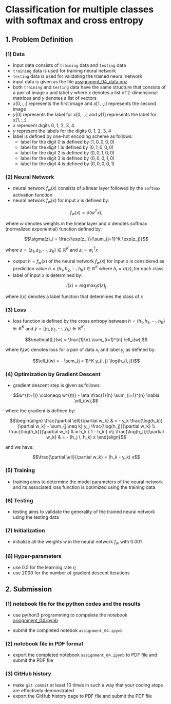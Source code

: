# Classification for multiple classes with softmax and cross entropy

## 1. Problem Definition

### (1) Data

- input data consists of `training` data and `testing` data
- `training` data is used for training neural network
- `testing` data is used for validating the trained neural network
- input data is given as the file [assignment_04_data.npz](https://gitlab.com/cau-class/neural-network/2021-2/assignment/-/blob/main/04/assignment_04_data.npz)
- both `training` and `testing` data have the same structure that consists of a pair of image $`x`$ and label $`y`$ where $`x`$ denotes a list of 2-dimensional matrices and $`y`$ denotes a list of vectors
- $`x[0, :, :]`$ represents the first image and $`x[1, :, :]`$ represents the second image
- $`y[0]`$ represents the label for $`x[0, :, :]`$ and $`y[1]`$ represents the label for $`x[1, :, :]`$
- $`x`$ represent digits 0, 1, 2, 3, 4
- $`y`$ represent the labels for the digits 0, 1, 2, 3, 4
- label is defined by one-hot encoding scheme as follows:
  - label for the digit 0 is defined by $`(1, 0, 0, 0, 0)`$
  - label for the digit 1 is defined by $`(0, 1, 0, 0, 0)`$
  - label for the digit 2 is defined by $`(0, 0, 1, 0, 0)`$
  - label for the digit 3 is defined by $`(0, 0, 0, 1, 0)`$
  - label for the digit 4 is defined by $`(0, 0, 0, 0, 1)`$

### (2) Neural Network

- neural network $`f_w(x)`$ consists of a linear layer followed by the `softmax` activation function 
- neural network $`f_w(x)`$ for input $`x`$ is defined by:
```math
f_w(x) = \sigma( w^T x ),
```
where $`w`$ denotes weights in the linear layer and $`\sigma`$ denotes softmax (normalized exponential) function defined by:
```math
\sigma(z)_i = \frac{\exp(z_i)}{\sum_{j=1}^K \exp(z_j)}
```
where $`z = (z_1, z_2, \cdots, z_K) \in \mathbb{R}^K`$ and $`z_i = w_i^T x`$
- output $`h = f_w(x)`$ of the neural network $`f_w(x)`$ for input $`x`$ is considered as prediction value $`h = (h_1, h_2, \cdots, h_K) \in \mathbb{R}^K`$ where $`h_i = \sigma(z)_i`$ for each class
- label of input $`x`$ is determined by:
```math
l(x) = \arg\max_j \sigma(z)_j
```
where $`l(x)`$ denotes a label function that determines the class of $`x`$

### (3) Loss

- loss function is defined by the cross entropy between $`h = (h_1, h_2, \cdots, h_K) \in \mathbb{R}^K`$ and $`y = (y_1, y_2, \cdots, y_K) \in \mathbb{R}^K`$:
```math
\mathcal{L}(w) = \frac{1}{n} \sum_{i=1}^{n} \ell_i(w),
```
where $`\ell_i(w)`$ denotes loss for a pair of data $`x_i`$ and label $`y_i`$ as defined by:
```math
\ell_i(w) = - \sum_{j = 1}^K y_{i, j} \log(h_{i, j})
```

### (4) Optimization by Gradient Descent

- gradient descent step is given as follows:
```math
w^{(t+1)} \coloneqq w^{(t)} - \eta \frac{1}{n} \sum_{i=1}^{n} \nabla \ell_i(w),
```
where the gradient is defined by:
```math
\begin{align}
\frac{\partial \ell}{\partial w_k} & = - y_k \frac{\log(h_k)}{\partial w_k} - \sum_{j \neq k} y_j \frac{\log(h_j)}{\partial w_k} \\
\frac{\log(h_k)}{\partial w_k} & =  h_k ( 1 - h_k ) x\\
\frac{\log(h_j)}{\partial w_k}  & = - (h_j \, h_k) x
\end{align}
```
and we have:
```math
\frac{\partial \ell}{\partial w_k} = (h_k - y_k) x
```

### (5) Training

- training aims to determine the model parameters of the neural network and its associated loss function is optimized using the training data

### (6) Testing

- testing aims to validate the generality of the trained neural network using the testing data

### (7) Initialization

- initialize all the weights $`w`$ in the neural network $`f_w`$ with $`0.001`$

### (6) Hyper-parameters

- use $`0.5`$ for the learning rate $`\eta`$
- use $`2000`$ for the number of gradient descent iterations

## 2. Submission

### (1) notebook file for the python codes and the results

- use python3 programming to compelete the notebook [assignment_04.ipynb](https://gitlab.com/cau-class/neural-network/2021-2/assignment/-/blob/main/04/assignment_04.ipynb)

- submit the completed notebok `assignment_04.ipynb`

### (2) notebook file in PDF format

- export the completed notebook `assignment_04.ipynb` to PDF file and submit the PDF file

### (3) GitHub history

- make `git commit` at least 10 times in such a way that your coding steps are effectively demonstrated
- export the GitHub history page to PDF file and submit the PDF file
